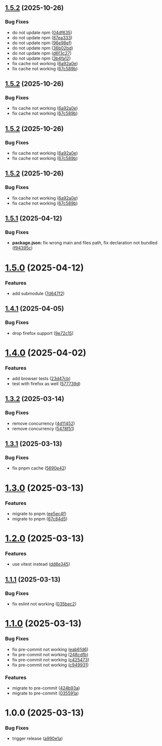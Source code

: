 ## [1.5.2](https://github.com/34j/create-minimal-package/compare/v1.5.1...v1.5.2) (2025-10-26)


### Bug Fixes

* do not update npm ([04df635](https://github.com/34j/create-minimal-package/commit/04df635a33c67a7c760fc5ea8a1ed3773ce7f6a4))
* do not update npm ([87ea333](https://github.com/34j/create-minimal-package/commit/87ea33308449554b0e8281f503b0678278c5d962))
* do not update npm ([96e98ef](https://github.com/34j/create-minimal-package/commit/96e98ef6b6518873d76eb4f86fdaf8ced3b943ad))
* do not update npm ([36b02bd](https://github.com/34j/create-minimal-package/commit/36b02bdee82343c6afa9a46526651c9d45aad6a3))
* do not update npm ([d6f3c27](https://github.com/34j/create-minimal-package/commit/d6f3c27d28d9a4790bb5029cf49b9824d2e34b32))
* do not update npm ([3b4fa12](https://github.com/34j/create-minimal-package/commit/3b4fa12f02a76d4ab20b6239b39b53ce93a0bd27))
* fix cache not working ([6a92a0e](https://github.com/34j/create-minimal-package/commit/6a92a0e3aeff557911e7bf432591a2325586c7ca))
* fix cache not working ([67c589b](https://github.com/34j/create-minimal-package/commit/67c589b20feed3d21f93a6c27e6d17f457cc1508))

## [1.5.2](https://github.com/34j/create-minimal-package/compare/v1.5.1...v1.5.2) (2025-10-26)


### Bug Fixes

* fix cache not working ([6a92a0e](https://github.com/34j/create-minimal-package/commit/6a92a0e3aeff557911e7bf432591a2325586c7ca))
* fix cache not working ([67c589b](https://github.com/34j/create-minimal-package/commit/67c589b20feed3d21f93a6c27e6d17f457cc1508))

## [1.5.2](https://github.com/34j/create-minimal-package/compare/v1.5.1...v1.5.2) (2025-10-26)


### Bug Fixes

* fix cache not working ([6a92a0e](https://github.com/34j/create-minimal-package/commit/6a92a0e3aeff557911e7bf432591a2325586c7ca))
* fix cache not working ([67c589b](https://github.com/34j/create-minimal-package/commit/67c589b20feed3d21f93a6c27e6d17f457cc1508))

## [1.5.2](https://github.com/34j/create-minimal-package/compare/v1.5.1...v1.5.2) (2025-10-26)


### Bug Fixes

* fix cache not working ([6a92a0e](https://github.com/34j/create-minimal-package/commit/6a92a0e3aeff557911e7bf432591a2325586c7ca))
* fix cache not working ([67c589b](https://github.com/34j/create-minimal-package/commit/67c589b20feed3d21f93a6c27e6d17f457cc1508))

## [1.5.1](https://github.com/34j/create-minimal-package/compare/v1.5.0...v1.5.1) (2025-04-12)


### Bug Fixes

* **package.json:** fix wrong main and files path, fix declaration not bundled ([f94395c](https://github.com/34j/create-minimal-package/commit/f94395c65af65457079b51de87c9d7877dfaca36))

# [1.5.0](https://github.com/34j/create-minimal-package/compare/v1.4.1...v1.5.0) (2025-04-12)


### Features

* add submodule ([7d647f2](https://github.com/34j/create-minimal-package/commit/7d647f29ef1ff3d2a8371e8607c28d6321a3662c))

## [1.4.1](https://github.com/34j/create-minimal-package/compare/v1.4.0...v1.4.1) (2025-04-05)


### Bug Fixes

* drop firefox support ([9e72c15](https://github.com/34j/create-minimal-package/commit/9e72c1578e545c63cb44f2fa2b11825b158ac838))

# [1.4.0](https://github.com/34j/create-minimal-package/compare/v1.3.2...v1.4.0) (2025-04-02)


### Features

* add browser tests ([23d47cb](https://github.com/34j/create-minimal-package/commit/23d47cb74559c00aa7f5f4447c99b38634388b69))
* test with firefox as well ([577739d](https://github.com/34j/create-minimal-package/commit/577739dd205d69263b81d4abf48659799fd1578a))

## [1.3.2](https://github.com/34j/create-minimal-package/compare/v1.3.1...v1.3.2) (2025-03-14)


### Bug Fixes

* remove concurrency ([4d11452](https://github.com/34j/create-minimal-package/commit/4d1145262119f1a97354b4a02a3ee1c753c070e2))
* remove concurrency ([5478f51](https://github.com/34j/create-minimal-package/commit/5478f519264a3e21b9cb43e1881d2036ececcc36))

## [1.3.1](https://github.com/34j/create-minimal-package/compare/v1.3.0...v1.3.1) (2025-03-13)


### Bug Fixes

* fix pnpm cache ([5690e42](https://github.com/34j/create-minimal-package/commit/5690e426475da41beba8f8e30f9927d0b1b68885))

# [1.3.0](https://github.com/34j/create-minimal-package/compare/v1.2.0...v1.3.0) (2025-03-13)


### Features

* migrate to pnpm ([ee5ec4f](https://github.com/34j/create-minimal-package/commit/ee5ec4f09dded28f8a498361696422cc2ef13412))
* migrate to pnpm ([67c84d5](https://github.com/34j/create-minimal-package/commit/67c84d592b7f2141ed5f8dafdca740d1406c1e22))

# [1.2.0](https://github.com/34j/create-minimal-package/compare/v1.1.1...v1.2.0) (2025-03-13)


### Features

* use vitest instead ([dd8e345](https://github.com/34j/create-minimal-package/commit/dd8e34504175dd760890df02fde5139da94dac5e))

## [1.1.1](https://github.com/34j/create-minimal-package/compare/v1.1.0...v1.1.1) (2025-03-13)


### Bug Fixes

* fix eslint not working ([035bec2](https://github.com/34j/create-minimal-package/commit/035bec298bfc17c7aba0a52dfc885c235c650503))

# [1.1.0](https://github.com/34j/create-minimal-package/compare/v1.0.0...v1.1.0) (2025-03-13)


### Bug Fixes

* fix pre-commit not working ([eab61d6](https://github.com/34j/create-minimal-package/commit/eab61d69d5b52cb636636b4f442978c45e31ba28))
* fix pre-commit not working ([248cdfb](https://github.com/34j/create-minimal-package/commit/248cdfba7ef8e8dc8f2d49579d9469d35c979bf1))
* fix pre-commit not working ([c425473](https://github.com/34j/create-minimal-package/commit/c425473dd99e042025be0b466d6b89bb969866f8))
* fix pre-commit not working ([c949931](https://github.com/34j/create-minimal-package/commit/c94993158bdfacd9874dcd7a5bce1c80fa0f5dd4))


### Features

* migrate to pre-commit ([424b93a](https://github.com/34j/create-minimal-package/commit/424b93a9786badaa27d363245f9afd544cc6a553))
* migrate to pre-commit ([035591a](https://github.com/34j/create-minimal-package/commit/035591a3c721a2f8231648330de4570fd30bcf6d))

# 1.0.0 (2025-03-13)


### Bug Fixes

* trigger release ([a990e1a](https://github.com/34j/create-minimal-package/commit/a990e1a07a856cd5fc8d754770b11faef6dac581))
